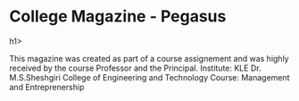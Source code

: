 <h1><b>College Magazine - Pegasus</b></h1>h1>

This magazine was created as part of a course assignement and was highly received by the course Professor and the Principal.
Institute: KLE Dr. M.S.Sheshgiri College of Engineering and Technology
Course: Management and Entreprenership
